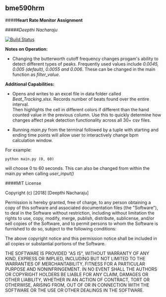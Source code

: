 ## bme590hrm
####**Heart Rate Monitor Assignment**

#####*Deepthi Nacharaju*

[![Build Status](https://travis-ci.org/Deepthi-Nacharaju/bme590hrm.svg?branch=master)](https://travis-ci.org/Deepthi-Nacharaju/bme590hrm)

**Notes on Operation:**
- Changing the butterworth cutoff frequency changes progam's ability to detect different types of peaks. Frequently used values include *0.0045, 0.005 (default), 0.0055 and 0.006*. These can be changed in the main function as *filter_value*.

**Additional Capabilities:**

- Opens and writes to an excel file in data folder called *Beat_Tracking.xlsx*. Records number of beats found over the entire interval.  
Then highlights the cell in different colors if different than the hand counted value in the previous column. 
Use this to quickly determine how changes affect peak detection functionality across all 30+ csv files.

- Running *main.py* from the terminal followed by a tuple with starting and ending time points will allow user to interactively change bpm calculation window. 

For example:

```
python main.py (0, 60)
```
will choose 0 to 60 seconds. This can also be changed from within the main.py when calling *user_input()*


####MIT License

Copyright (c) [2018] [Deepthi Nacharaju]

Permission is hereby granted, free of charge, to any person obtaining a copy
of this software and associated documentation files (the "Software"), to deal
in the Software without restriction, including without limitation the rights
to use, copy, modify, merge, publish, distribute, sublicense, and/or sell
copies of the Software, and to permit persons to whom the Software is
furnished to do so, subject to the following conditions:

The above copyright notice and this permission notice shall be included in all
copies or substantial portions of the Software.

THE SOFTWARE IS PROVIDED "AS IS", WITHOUT WARRANTY OF ANY KIND, EXPRESS OR
IMPLIED, INCLUDING BUT NOT LIMITED TO THE WARRANTIES OF MERCHANTABILITY,
FITNESS FOR A PARTICULAR PURPOSE AND NONINFRINGEMENT. IN NO EVENT SHALL THE
AUTHORS OR COPYRIGHT HOLDERS BE LIABLE FOR ANY CLAIM, DAMAGES OR OTHER
LIABILITY, WHETHER IN AN ACTION OF CONTRACT, TORT OR OTHERWISE, ARISING FROM,
OUT OF OR IN CONNECTION WITH THE SOFTWARE OR THE USE OR OTHER DEALINGS IN THE
SOFTWARE.